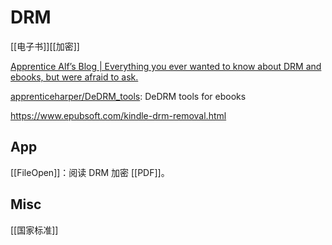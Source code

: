 # DRM



[[电子书]][[加密]]



[Apprentice Alf’s Blog | Everything you ever wanted to know about DRM and ebooks, but were afraid to ask.](https://apprenticealf.wordpress.com/)

[apprenticeharper/DeDRM_tools](https://github.com/apprenticeharper/DeDRM_tools): DeDRM tools for ebooks

https://www.epubsoft.com/kindle-drm-removal.html

## App



[[FileOpen]]：阅读 DRM 加密 [[PDF]]。


## Misc

[[国家标准]]


